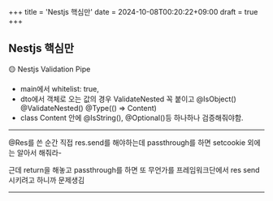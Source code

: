 +++
title = 'Nestjs 핵심만'
date = 2024-10-08T00:20:22+09:00
draft = true
+++
## Nestjs 핵심만


🟡 Nestjs Validation Pipe
- main에서 whitelist: true,
- dto에서 객체로 오는 값의 경우 ValidateNested 꼭 붙이고
    @IsObject()
    @ValidateNested()
    @Type(() => Content)
- class Content 안에 @IsString(), @Optional()등 하나하나 검증해줘야함.

---

@Res를 쓴 순간 직접 res.send를 해야하는데
passthrough를 하면 setcookie 외에는 알아서 해줘라- 

근데 return을 해놓고 passthrough를 하면 
또 무언가를 프레임워크단에서 res send 시키려고 하니까 문제생김

---